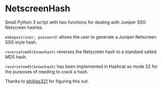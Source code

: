 # NetscreenHash
Small Python 3 script with two functions for dealing with Juniper SSG Netscreen hashes.

`makepass(user, password)` allows the user to generate a Juniper Netscreen SSG style hash.  

`reversetomd5(knownhash)` reverses the Netscreen hash to a standard salted MD5 hash.

`reversetomd5(knownhash)` has been implemented in Hashcat as mode 22 for the purposes of needing to crack a hash.  

Thanks to [phillips321](https://www.phillips321.co.uk/2014/01/10/cracking-a-juniper-netscreen-screenos-password-hash/) for figuring this out.  
